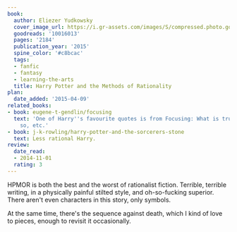 ```yaml
---
book:
  author: Eliezer Yudkowsky
  cover_image_url: https://i.gr-assets.com/images/S/compressed.photo.goodreads.com/books/1293582551l/10016013._SX98_.jpg
  goodreads: '10016013'
  pages: '2184'
  publication_year: '2015'
  spine_color: '#c8bcac'
  tags:
  - fanfic
  - fantasy
  - learning-the-arts
  title: Harry Potter and the Methods of Rationality
plan:
  date_added: '2015-04-09'
related_books:
- book: eugene-t-gendlin/focusing
  text: 'One of Harry''s favourite quotes is from Focusing: What is true is already
    so, etc.'
- book: j-k-rowling/harry-potter-and-the-sorcerers-stone
  text: Less rational Harry.
review:
  date_read:
  - 2014-11-01
  rating: 3
---
```


HPMOR is both the best and the worst of rationalist fiction. Terrible, terrible writing, in a physically painful stilted
style, and oh-so-fucking superior. There aren't even characters in this story, only symbols.

At the same time, there's the sequence against death, which I kind of love to pieces, enough to revisit it occasionally.

